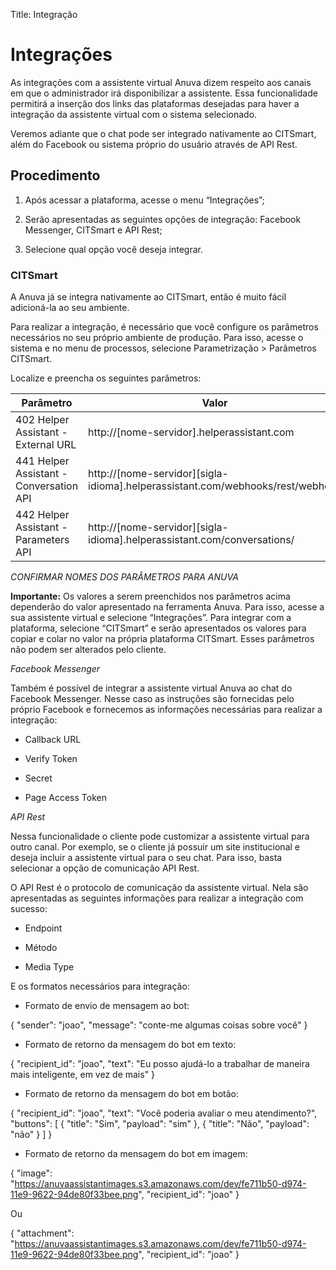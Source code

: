 Title: Integração

# Integrações

As integrações com a assistente virtual Anuva dizem respeito aos canais em que o
administrador irá disponibilizar a assistente. Essa funcionalidade permitirá a
inserção dos links das plataformas desejadas para haver a integração da
assistente virtual com o sistema selecionado.

Veremos adiante que o chat pode ser integrado nativamente ao CITSmart, além do
Facebook ou sistema próprio do usuário através de API Rest.

## Procedimento

1.  Após acessar a plataforma, acesse o menu “Integrações”;

2.  Serão apresentadas as seguintes opções de integração: Facebook Messenger,
    CITSmart e API Rest;

3.  Selecione qual opção você deseja integrar.

### CITSmart

A Anuva já se integra nativamente ao CITSmart, então é muito fácil adicioná-la
ao seu ambiente.

Para realizar a integração, é necessário que você configure os parâmetros
necessários no seu próprio ambiente de produção. Para isso, acesse o sistema e
no menu de processos, selecione Parametrização \> Parâmetros CITSmart.

Localize e preencha os seguintes parâmetros:

|**Parâmetro**|**Valor**|
|-|-|
|402 Helper Assistant - External URL|http://[nome-servidor].helperassistant.com|
|441 Helper Assistant - Conversation API|http://[nome-servidor][sigla-idioma].helperassistant.com/webhooks/rest/webhook|
|442 Helper Assistant - Parameters API|http://[nome-servidor][sigla-idioma].helperassistant.com/conversations/|

*CONFIRMAR NOMES DOS PARÂMETROS PARA ANUVA*

**Importante:** Os valores a serem preenchidos nos parâmetros acima dependerão
do valor apresentado na ferramenta Anuva. Para isso, acesse a sua assistente
virtual e selecione “Integrações”. Para integrar com a plataforma, selecione
“CITSmart” e serão apresentados os valores para copiar e colar no valor na
própria plataforma CITSmart. Esses parâmetros não podem ser alterados pelo
cliente.

*Facebook Messenger*

Também é possível de integrar a assistente virtual Anuva ao chat do Facebook
Messenger. Nesse caso as instruções são fornecidas pelo próprio Facebook e
fornecemos as informações necessárias para realizar a integração:

-   Callback URL

-   Verify Token

-   Secret

-   Page Access Token

*API Rest*

Nessa funcionalidade o cliente pode customizar a assistente virtual para outro
canal. Por exemplo, se o cliente já possuir um site institucional e deseja
incluir a assistente virtual para o seu chat. Para isso, basta selecionar a
opção de comunicação API Rest.

O API Rest é o protocolo de comunicação da assistente virtual. Nela são
apresentadas as seguintes informações para realizar a integração com sucesso:

-   Endpoint

-   Método

-   Media Type

E os formatos necessários para integração:

-   Formato de envio de mensagem ao bot:

{
"sender": "joao",
"message": "conte-me algumas coisas sobre você"
}

-   Formato de retorno da mensagem do bot em texto:

{
"recipient_id": "joao",
"text": "Eu posso ajudá-lo a trabalhar de maneira mais inteligente, em vez de
mais"
}

-   Formato de retorno da mensagem do bot em botão:

{
"recipient_id": "joao",
"text": "Você poderia avaliar o meu atendimento?",
"buttons": [
{
"title": "Sim",
"payload": "sim"
},
{
"title": "Não",
"payload": "não"
}
]
}

-   Formato de retorno da mensagem do bot em imagem:

{
"image":
"https://anuvaassistantimages.s3.amazonaws.com/dev/fe711b50-d974-11e9-9622-94de80f33bee.png",
"recipient_id": "joao"
}

Ou

{
"attachment":
"https://anuvaassistantimages.s3.amazonaws.com/dev/fe711b50-d974-11e9-9622-94de80f33bee.png",
"recipient_id": "joao"
}
